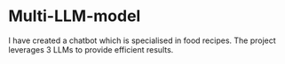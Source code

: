 # Multi-LLM-model
I have created a chatbot which is specialised in food recipes. The project leverages 3 LLMs to provide efficient results.
